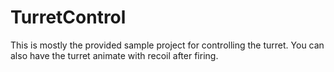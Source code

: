# TurretControl

This is mostly the provided sample project for controlling the turret. You can also have the turret animate with recoil after firing.